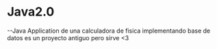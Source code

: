 # Java2.0
--Java Application de una calculadora de fisica implementando base de datos
es un proyecto antiguo pero sirve <3
